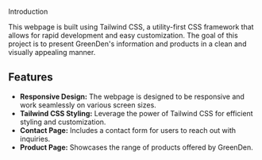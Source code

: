  Introduction

This webpage is built using Tailwind CSS, a utility-first CSS framework that allows for rapid development and easy customization. The goal of this project is to present GreenDen's information and products in a clean and visually appealing manner.

## Features

- **Responsive Design:** The webpage is designed to be responsive and work seamlessly on various screen sizes.
- **Tailwind CSS Styling:** Leverage the power of Tailwind CSS for efficient styling and customization.
- **Contact Page:** Includes a contact form for users to reach out with inquiries.
- **Product Page:** Showcases the range of products offered by GreenDen.
